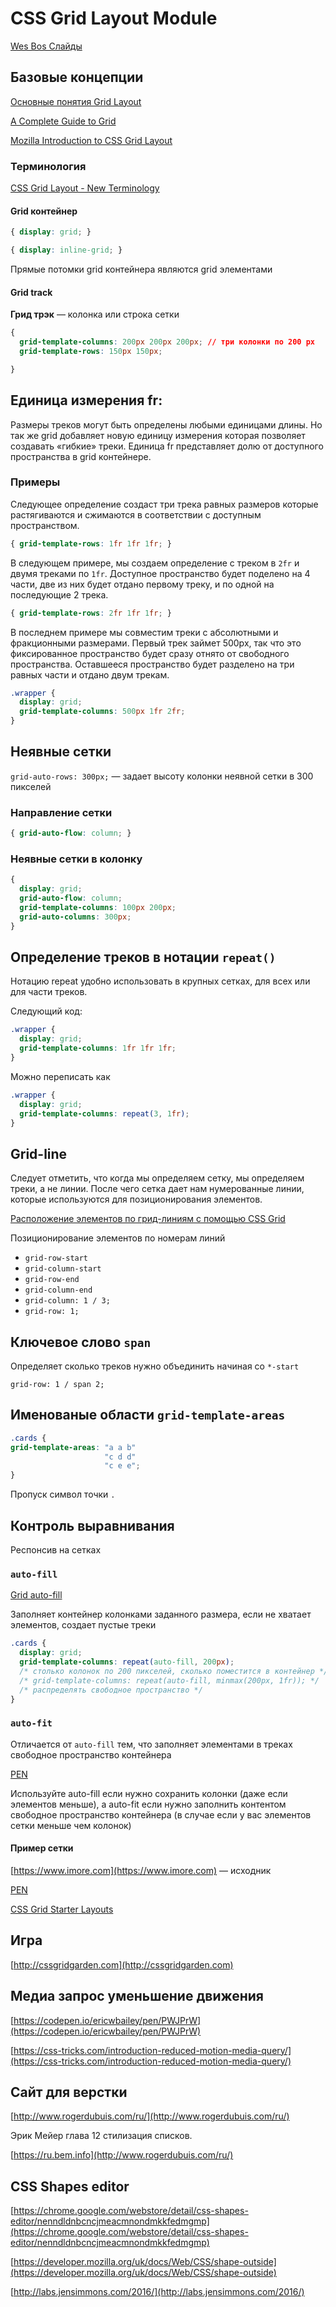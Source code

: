 # CSS Grid Layout Module

[Wes Bos Слайды](https://wesbos.github.io/css-grid-talk/#1)

## Базовые концепции

[Основные понятия Grid Layout](https://developer.mozilla.org/ru/docs/Web/CSS/CSS_Grid_Layout/Basic_Concepts_of_Grid_Layout)

[A Complete Guide to Grid](https://css-tricks.com/snippets/css/complete-guide-grid/)

[Mozilla Introduction to CSS Grid Layout](https://mozilladevelopers.github.io/playground/css-grid)

### Терминология

[CSS Grid Layout - New Terminology](https://codepen.io/curtdp/pen/oaEorV)

#### Grid контейнер

```css
{ display: grid; }
```
  
```css
{ display: inline-grid; }
```

Прямые потомки grid контейнера являются grid элементами

#### Grid track

**Грид трэк** — колонка или строка сетки

```css
{
  grid-template-columns: 200px 200px 200px; // три колонки по 200 px
  grid-template-rows: 150px 150px;

}
```
   
## Единица измерения fr:

Размеры треков могут быть определены любыми единицами длины. Но так же grid добавляет новую единицу измерения которая позволяет создавать «гибкие» треки. Единица fr представляет долю от доступного пространства в grid контейнере.

### Примеры

Следующее определение создаст три трека равных размеров которые растягиваются и сжимаются в соответствии с доступным пространством.

```css
{ grid-template-rows: 1fr 1fr 1fr; }
```

В следующем примере, мы создаем определение с треком в `2fr` и двумя треками по `1fr`. Доступное пространство будет поделено на 4 части, две из них будет отдано первому треку, и по одной на последующие 2 трека.

```css
{ grid-template-rows: 2fr 1fr 1fr; }
```

В последнем примере мы совместим треки с абсолютными и фракционными размерами. Первый трек займет 500px, так что это фиксированное пространство будет сразу отнято от свободного пространства. Оставшееся пространство будет разделено на три равных части и отдано двум трекам.

```css
.wrapper {
  display: grid;
  grid-template-columns: 500px 1fr 2fr;
}
```
  

## Неявные сетки


`grid-auto-rows: 300px;` — задает высоту колонки неявной сетки в 300 пикселей

### Направление сетки

```css
{ grid-auto-flow: column; }
```

### Неявные сетки в колонку
```css
{
  display: grid;
  grid-auto-flow: column;
  grid-template-columns: 100px 200px;
  grid-auto-columns: 300px;
}
```
  
## Определение треков в нотации `repeat()`

Нотацию repeat удобно использовать в крупных сетках, для всех или для части треков.

Следующий код:

```css
.wrapper {
  display: grid;
  grid-template-columns: 1fr 1fr 1fr;
}
```
   
Можно переписать как

```css
.wrapper {
  display: grid;
  grid-template-columns: repeat(3, 1fr);
}
```

## Grid-line

Следует отметить, что когда мы определяем сетку, мы определяем треки, а не линии. После чего сетка дает нам нумерованные линии, которые используются для позиционирования элементов.

[Расположение элементов по грид-линиям с помощью CSS Grid](https://developer.mozilla.org/en-US/docs/Web/CSS/CSS_Grid_Layout/Line-based_Placement_with_CSS_Grid)

Позиционирование элементов по номерам линий

- `grid-row-start`
- `grid-column-start`
- `grid-row-end`
- `grid-column-end`
- `grid-column: 1 / 3;`
- `grid-row: 1;`

## Ключевое слово `span`

Определяет сколько треков нужно объединить начиная со `*-start`

`grid-row: 1 / span 2;`

## Именованые области `grid-template-areas`

```css
.cards {
grid-template-areas: "a a b"
                     "c d d"
                     "c e e";
}
```
   
Пропуск символ точки `.`

## Контроль выравнивания

Респонсив на сетках



### `auto-fill`

[Grid auto-fill](https://csslayoutbookcodesamples.netlify.com/chapter5/grid-auto-fill.html)
 
Заполняет контейнер колонками заданного размера, если не хватает элементов, создает пустые треки

```css
.cards {
  display: grid;
  grid-template-columns: repeat(auto-fill, 200px);
  /* столько колонок по 200 пикселей, сколько поместится в контейнер */
  /* grid-template-columns: repeat(auto-fill, minmax(200px, 1fr)); */
  /* распределять свободное пространство */
}

```
   
### `auto-fit`

Отличается от `auto-fill` тем, что заполняет элементами в треках свободное пространство контейнера

[PEN](https://codepen.io/curtdp/pen/aVQXNJ)

Используйте auto-fill если нужно сохранить колонки (даже если элементов меньше), а auto-fit если нужно заполнить контентом свободное пространство контейнера (в случае если у вас элементов сетки меньше чем колонок)

#### Пример сетки

[https://www.imore.com](https://www.imore.com) — исходник

[PEN](https://codepen.io/curtdp/pen/wPQOJz)

[CSS Grid Starter Layouts](https://css-tricks.com/snippets/css/css-grid-starter-layouts/)

## Игра

[http://cssgridgarden.com](http://cssgridgarden.com)

## Медиа запрос уменьшение движения

[https://codepen.io/ericwbailey/pen/PWJPrW](https://codepen.io/ericwbailey/pen/PWJPrW)

[https://css-tricks.com/introduction-reduced-motion-media-query/](https://css-tricks.com/introduction-reduced-motion-media-query/)


## Сайт для верстки

[http://www.rogerdubuis.com/ru/](http://www.rogerdubuis.com/ru/)


Эрик Мейер глава 12 стилизация списков.

[https://ru.bem.info](http://www.rogerdubuis.com/ru/)


## CSS Shapes editor

[https://chrome.google.com/webstore/detail/css-shapes-editor/nenndldnbcncjmeacmnondmkkfedmgmp](https://chrome.google.com/webstore/detail/css-shapes-editor/nenndldnbcncjmeacmnondmkkfedmgmp)

[https://developer.mozilla.org/uk/docs/Web/CSS/shape-outside](https://developer.mozilla.org/uk/docs/Web/CSS/shape-outside)

[http://labs.jensimmons.com/2016/](http://labs.jensimmons.com/2016/)
